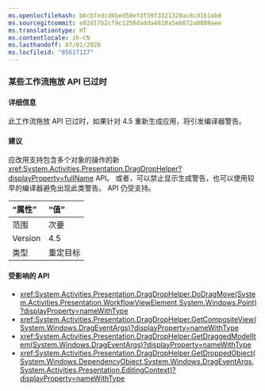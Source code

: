 ```yaml
---
ms.openlocfilehash: b6cb7edcd6bed50efdf59f3321320ac8cd1b1ab8
ms.sourcegitcommit: e02d17b2cf9c1258dadda4810a5e6072a0089aee
ms.translationtype: HT
ms.contentlocale: zh-CN
ms.lasthandoff: 07/01/2020
ms.locfileid: "85617127"
---
```

### <a name="some-workflow-drag-and-drop-apis-are-obsolete"></a>某些工作流拖放 API 已过时

#### <a name="details"></a>详细信息

此工作流拖放 API 已过时，如果针对 4.5 重新生成应用，将引发编译器警告。

#### <a name="suggestion"></a>建议

应改用支持包含多个对象的操作的新 <xref:System.Activities.Presentation.DragDropHelper?displayProperty=fullName> API。 或者，可以禁止显示生成警告，也可以使用较早的编译器避免出现此类警告。 API 仍受支持。

| “属性”    | “值”       |
|:--------|:------------|
| 范围   | 次要       |
| Version | 4.5         |
| 类型    | 重定目标 |

#### <a name="affected-apis"></a>受影响的 API

- <xref:System.Activities.Presentation.DragDropHelper.DoDragMove(System.Activities.Presentation.WorkflowViewElement,System.Windows.Point)?displayProperty=nameWithType>
- <xref:System.Activities.Presentation.DragDropHelper.GetCompositeView(System.Windows.DragEventArgs)?displayProperty=nameWithType>
- <xref:System.Activities.Presentation.DragDropHelper.GetDraggedModelItem(System.Windows.DragEventArgs)?displayProperty=nameWithType>
- <xref:System.Activities.Presentation.DragDropHelper.GetDroppedObject(System.Windows.DependencyObject,System.Windows.DragEventArgs,System.Activities.Presentation.EditingContext)?displayProperty=nameWithType>
